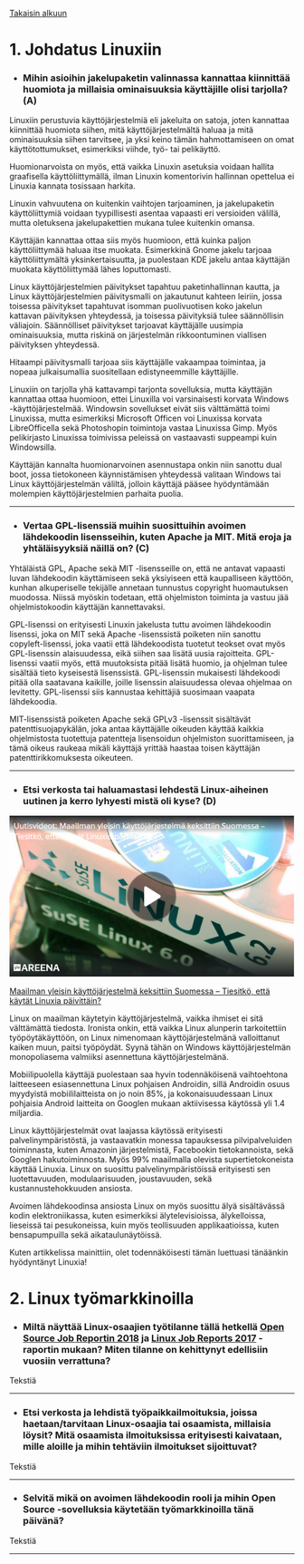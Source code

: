 [Takaisin alkuun](../../../README.md)

# 1\. Johdatus Linuxiin

- ### Mihin asioihin jakelupaketin valinnassa kannattaa kiinnittää huomiota ja millaisia ominaisuuksia käyttäjille olisi tarjolla? (A)

Linuxiin perustuvia käyttöjärjestelmiä eli jakeluita on satoja, joten kannattaa kiinnittää huomiota siihen, mitä käyttöjärjestelmältä haluaa ja mitä ominaisuuksia siihen tarvitsee, ja yksi keino tämän hahmottamiseen on omat käyttötottumukset, esimerkiksi viihde, työ- tai pelikäyttö.

Huomionarvoista on myös, että vaikka Linuxin asetuksia voidaan hallita graafisella käyttöliittymällä, ilman Linuxin komentorivin hallinnan opettelua ei Linuxia kannata tosissaan harkita.

Linuxin vahvuutena on kuitenkin vaihtojen tarjoaminen, ja jakelupaketin käyttöliittymiä voidaan tyypillisesti asentaa vapaasti eri versioiden välillä, mutta oletuksena jakelupakettien mukana tulee kuitenkin omansa.

Käyttäjän kannattaa ottaa siis myös huomioon, että kuinka paljon käyttöliittymää haluaa itse muokata. Esimerkkinä Gnome jakelu tarjoaa käyttöliittymältä yksinkertaisuutta, ja puolestaan KDE jakelu antaa käyttäjän muokata käyttöliittymää lähes loputtomasti.

Linux käyttöjärjestelmien päivitykset tapahtuu paketinhallinnan kautta, ja Linux käyttöjärjestelmien päivitysmalli on jakautunut kahteen leiriin, jossa toisessa päivitykset tapahtuvat isomman puolivuotisen koko jakelun kattavan päivityksen yhteydessä, ja toisessa päivityksiä tulee säännöllisin väliajoin. Säännölliset päivitykset tarjoavat käyttäjälle uusimpia ominaisuuksia, mutta riskinä on järjestelmän rikkoontuminen viallisen päivityksen yhteydessä.

Hitaampi päivitysmalli tarjoaa siis käyttäjälle vakaampaa toimintaa, ja nopeaa julkaisumallia suositellaan edistyneemmille käyttäjille.

Linuxiin on tarjolla yhä kattavampi tarjonta sovelluksia, mutta käyttäjän kannattaa ottaa huomioon, ettei Linuxilla voi varsinaisesti korvata Windows -käyttöjärjestelmää. Windowsin sovellukset eivät siis välttämättä toimi Linuxissa, mutta esimerkiksi Microsoft Officen voi Linuxissa korvata LibreOfficella sekä Photoshopin toimintoja vastaa Linuxissa Gimp. Myös pelikirjasto Linuxissa toimivissa peleissä on vastaavasti suppeampi kuin Windowsilla.

Käyttäjän kannalta huomionarvoinen asennustapa onkin niin sanottu dual boot, jossa tietokoneen käynnistämisen yhteydessä valitaan Windows tai Linux käyttöjärjestelmän väliltä, jolloin käyttäjä pääsee hyödyntämään molempien käyttöjärjestelmien parhaita puolia.

---

- ### Vertaa GPL-lisenssiä muihin suosittuihin avoimen lähdekoodin lisensseihin, kuten Apache ja MIT. Mitä eroja ja yhtäläisyyksiä näillä on? (C)

Yhtäläistä GPL, Apache sekä MIT -lisensseille on, että ne antavat vapaasti luvan lähdekoodin käyttämiseen sekä yksiyiseen että kaupalliseen käyttöön, kunhan alkuperiselle tekijälle annetaan tunnustus copyright huomautuksen muodossa. Niissä myöskin todetaan, että ohjelmiston toiminta ja vastuu jää ohjelmistokoodin käyttäjän kannettavaksi.

GPL-lisenssi on erityisesti Linuxin jakelusta tuttu avoimen lähdekoodin lisenssi, joka on MIT sekä Apache -lisenssistä poiketen niin sanottu copyleft-lisenssi, joka vaatii että lähdekoodista tuotetut teokset ovat myös GPL-lisenssin alaisuudessa, eikä siihen saa lisätä uusia rajoitteita. GPL-lisenssi vaatii myös, että muutoksista pitää lisätä huomio, ja ohjelman tulee sisältää tieto kyseisestä lisenssistä. GPL-lisenssin mukaisesti lähdekoodi pitää olla saatavana kaikille, joille lisenssin alaisuudessa olevaa ohjelmaa on levitetty. GPL-lisenssi siis kannustaa kehittäjiä suosimaan vaapata lähdekoodia.

MIT-lisenssistä poiketen Apache sekä GPLv3 -lisenssit sisältävät patenttisuojapykälän, joka antaa käyttäjälle oikeuden käyttää kaikkia ohjelmistosta tuotettuja patentteja lisensoidun ohjelmiston suorittamiseen, ja tämä oikeus raukeaa mikäli käyttäjä yrittää haastaa toisen käyttäjän patenttirikkomuksesta oikeuteen.

---

- ### Etsi verkosta tai haluamastasi lehdestä Linux-aiheinen uutinen ja kerro lyhyesti mistä oli kyse? (D)

[![Video](../../../src/materiaali/uutinen.png)](https://areena.yle.fi/1-3675453)

[Maailman yleisin käyttöjärjestelmä keksittiin Suomessa – Tiesitkö, että käytät Linuxia päivittäin?](https://yle.fi/uutiset/3-9112625)

Linux on maailman käytetyin käyttöjärjestelmä, vaikka ihmiset ei sitä välttämättä tiedosta. Ironista onkin, että vaikka Linux alunperin tarkoitettiin työpöytäkäyttöön, on Linux nimenomaan käyttöjärjestelmänä valloittanut kaiken muun, paitsi työpöydät. Syynä tähän on Windows käyttöjärjestelmän monopoliasema valmiiksi asennettuna käyttöjärjestelmänä.

Mobiilipuolella käyttäjä puolestaan saa hyvin todennäköisenä vaihtoehtona laitteeseen esiasennettuna Linux pohjaisen Androidin, sillä Androidin osuus myydyistä mobiililaitteista on jo noin 85%, ja kokonaisuudessaan Linux pohjaisia Android laitteita on Googlen mukaan aktiivisessa käytössä yli 1.4 miljardia.

Linux käyttöjärjestelmät ovat laajassa käytössä erityisesti palvelinympäristöstä, ja vastaavatkin monessa tapauksessa pilvipalveluiden toiminnasta, kuten Amazonin järjestelmistä, Facebookin tietokannoista, sekä Googlen hakutoiminnosta. Myös 99% maailmalla olevista supertietokoneista käyttää Linuxia. Linux on suosittu palvelinympäristöissä erityisesti sen luotettavuuden, modulaarisuuden, joustavuuden, sekä kustannustehokkuuden ansiosta.

Avoimen lähdekoodinsa ansiosta Linux on myös suosittu älyä sisältävässä kodin elektroniikassa, kuten esimerkiksi älytelevisioissa, älykelloissa, lieseissä tai pesukoneissa, kuin myös teollisuuden applikaatioissa, kuten bensapumpuilla sekä aikataulunäytöissä.

Kuten artikkelissa mainittiin, olet todennäköisesti tämän luettuasi tänäänkin hyödyntänyt Linuxia!

# 2\. Linux työmarkkinoilla

- ### Miltä näyttää Linux-osaajien työtilanne tällä hetkellä [Open Source Job Reportin 2018](https://www.linuxfoundation.org/publications/2018/06/open-source-jobs-report-2018/) ja [Linux Job Reports 2017](https://resources.linuxfoundation.org/LF+Core/publication_Linux_2017_Jobs_Report_final.pdf) -raportin mukaan? Miten tilanne on kehittynyt edellisiin vuosiin verrattuna?

Tekstiä

---

- ### Etsi verkosta ja lehdistä työpaikkailmoituksia, joissa haetaan/tarvitaan Linux-osaajia tai osaamista, millaisia löysit? Mitä osaamista ilmoituksissa erityisesti kaivataan, mille aloille ja mihin tehtäviin ilmoitukset sijoittuvat?

Tekstiä

---

- ### Selvitä mikä on avoimen lähdekoodin rooli ja mihin Open Source -sovelluksia käytetään työmarkkinoilla tänä päivänä?

Tekstiä

---

